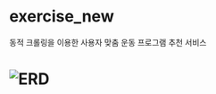 # exercise_new
동적 크롤링을 이용한 사용자 맞춤 운동 프로그램 추천 서비스
# ![ERD](https://user-images.githubusercontent.com/99311920/157586587-237a5028-d2fc-4098-8a1c-d63a10d2ecf3.PNG)
